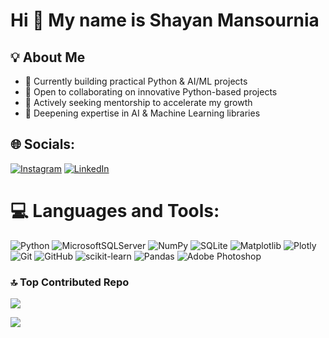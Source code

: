Hi 👋 My name is Shayan Mansournia
=================================


## 💡 About Me

* 🔭 Currently building practical Python & AI/ML projects
* 👯 Open to collaborating on innovative Python-based projects
* 🤝 Actively seeking mentorship to accelerate my growth
* 🌱 Deepening expertise in AI & Machine Learning libraries



## 🌐 Socials:
[![Instagram](https://img.shields.io/badge/Instagram-%23E4405F.svg?logo=Instagram&logoColor=white)](https://instagram.com/whyshayan) [![LinkedIn](https://img.shields.io/badge/LinkedIn-%230077B5.svg?logo=linkedin&logoColor=white)](https://linkedin.com/in/shayan-mansornia-250332a7) 

# 💻 Languages and Tools:
![Python](https://img.shields.io/badge/python-3670A0?style=plastic&logo=python&logoColor=ffdd54) ![MicrosoftSQLServer](https://img.shields.io/badge/Microsoft%20SQL%20Server-CC2927?style=plastic&logo=microsoft%20sql%20server&logoColor=white) ![NumPy](https://img.shields.io/badge/numpy-%23013243.svg?style=plastic&logo=numpy&logoColor=white) ![SQLite](https://img.shields.io/badge/sqlite-%2307405e.svg?style=plastic&logo=sqlite&logoColor=white) ![Matplotlib](https://img.shields.io/badge/Matplotlib-%23ffffff.svg?style=plastic&logo=Matplotlib&logoColor=black) ![Plotly](https://img.shields.io/badge/Plotly-%233F4F75.svg?style=plastic&logo=plotly&logoColor=white) ![Git](https://img.shields.io/badge/git-%23F05033.svg?style=plastic&logo=git&logoColor=white) ![GitHub](https://img.shields.io/badge/github-%23121011.svg?style=plastic&logo=github&logoColor=white) ![scikit-learn](https://img.shields.io/badge/scikit--learn-%23F7931E.svg?style=flat&logo=scikit-learn&logoColor=white) ![Pandas](https://img.shields.io/badge/pandas-%23150458.svg?style=flat&logo=pandas&logoColor=white) ![Adobe Photoshop](https://img.shields.io/badge/adobe%20photoshop-%2331A8FF.svg?style=flat&logo=adobe%20photoshop&logoColor=white) 


### 🔝 Top Contributed Repo
![](https://github-contributor-stats.vercel.app/api?username=youngshayan&limit=5&theme=dark&combine_all_yearly_contributions=true)


[![](https://visitcount.itsvg.in/api?id=youngshayan&icon=2&color=4)](https://visitcount.itsvg.in)

<!-- Proudly created with GPRM ( https://gprm.itsvg.in ) -->
